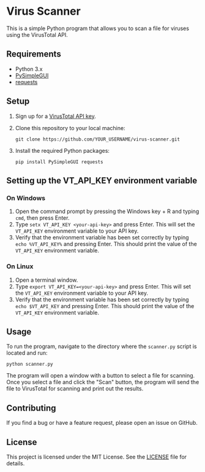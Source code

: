 # Virus Scanner

This is a simple Python program that allows you to scan a file for viruses using the VirusTotal API.

## Requirements

- Python 3.x
- [PySimpleGUI](https://pypi.org/project/PySimpleGUI/)
- [requests](https://pypi.org/project/requests/)

## Setup

1. Sign up for a [VirusTotal API key](https://www.virustotal.com/gui/join-us).
2. Clone this repository to your local machine:

   ```
   git clone https://github.com/YOUR_USERNAME/virus-scanner.git
   ```

3. Install the required Python packages:

   ```
   pip install PySimpleGUI requests
   ```

## Setting up the VT_API_KEY environment variable

### On Windows

1. Open the command prompt by pressing the Windows key + R and typing `cmd`, then press Enter.
2. Type `setx VT_API_KEY <your-api-key>` and press Enter. This will set the `VT_API_KEY` environment variable to your API key.
3. Verify that the environment variable has been set correctly by typing `echo %VT_API_KEY%` and pressing Enter. This should print the value of the `VT_API_KEY` environment variable.

### On Linux

1. Open a terminal window.
2. Type `export VT_API_KEY=<your-api-key>` and press Enter. This will set the `VT_API_KEY` environment variable to your API key.
3. Verify that the environment variable has been set correctly by typing `echo $VT_API_KEY` and pressing Enter. This should print the value of the `VT_API_KEY` environment variable.

## Usage

To run the program, navigate to the directory where the `scanner.py` script is located and run:

```
python scanner.py
```

The program will open a window with a button to select a file for scanning. Once you select a file and click the "Scan" button, the program will send the file to VirusTotal for scanning and print out the results.

## Contributing

If you find a bug or have a feature request, please open an issue on GitHub.

## License

This project is licensed under the MIT License. See the [LICENSE](LICENSE) file for details.
